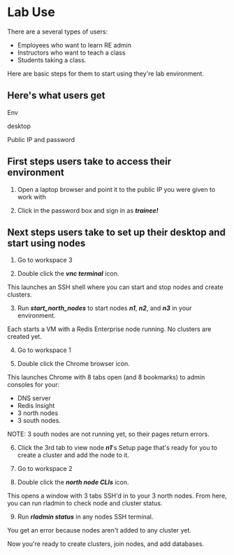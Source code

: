 # Lab Use

There are a several types of users:
- Employees who want to learn RE admin
- Instructors who want to teach a class
- Students taking a class.

Here are basic steps for them to start using they're lab environment.

## Here's what users get

Env
<image>

desktop
<image>

Public IP and password

## First steps users take to access their environment

1. Open a laptop browser and point it to the public IP you were given to work with

2. Click in the password box and sign in as ***trainee!***


## Next steps users take to set up their desktop and start using nodes

1. Go to workspace 3

2. Double click the ***vnc terminal*** icon.

This launches an SSH shell where you can start and stop nodes and create clusters.

3. Run ***start_north_nodes*** to start nodes ***n1***, ***n2***, and ***n3*** in your environment.

Each starts a VM with a Redis Enterprise node running. No clusters are created yet.

4. Go to workspace 1

5. Double click the Chrome browser icon.

This launches Chrome with 8 tabs open (and 8 bookmarks) to admin consoles for your:
- DNS server
- Redis Insight
- 3 north nodes
- 3 south nodes.

NOTE: 3 south nodes are not running yet, so their pages return errors.

6. Click the 3rd tab to view node ***n1***'s Setup page that's ready for you to create a cluster and add the node to it.

7. Go to workspace 2

8. Double click the ***north node CLIs*** icon.

This opens a window with 3 tabs SSH'd in to your 3 north nodes. From here, you can run rladmin to check node and cluster status.

9. Run ***rladmin status*** in any nodes SSH terminal.

You get an error because nodes aren't added to any cluster yet.

Now you're ready to create clusters, join nodes, and add databases. 

